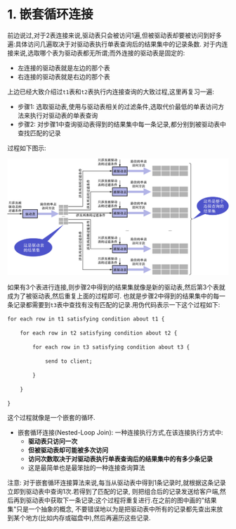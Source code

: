 # 1. 嵌套循环连接

前边说过,对于2表连接来说,驱动表只会被访问1遍,但被驱动表却要被访问到好多遍:具体访问几遍取决于对驱动表执行单表查询后的结果集中的记录条数.
对于内连接来说,选取哪个表为驱动表都无所谓;而外连接的驱动表是固定的:

- 左连接的驱动表就是左边的那个表
- 右连接的驱动表就是右边的那个表

上边已经大致介绍过`t1`表和`t2`表执行内连接查询的大致过程,这里再复习一遍:

- 步骤1: 选取驱动表,使用与驱动表相关的过滤条件,选取代价最低的单表访问方法来执行对驱动表的单表查询
- 步骤2: 对步骤1中查询驱动表得到的结果集中每一条记录,都分别到被驱动表中查找匹配的记录

过程如下图示:

![通用的两表连接过程](./img/通用的两表连接过程.jpg)

如果有3个表进行连接,则步骤2中得到的结果集就像是新的驱动表,然后第3个表就成为了被驱动表,然后重复上面的过程即可.
也就是步骤2中得到的结果集中的每一条记录都需要到`t3`表中查找有没有匹配的记录.用伪代码表示一下这个过程如下:

```
for each row in t1 satisfying condition about t1 {
    
    for each row in t2 satisfying condition about t2 {
    
        for each row in t3 satisfying condition about t3 {
            
            send to client;
            
        }
        
    }
    
}
```

这个过程就像是一个嵌套的循环.

- 嵌套循环连接(Nested-Loop Join): 一种连接执行方式,在该连接执行方式中:
  - **驱动表只访问一次**
  - **但被驱动表却可能被多次访问**
  - **访问次数取决于对驱动表执行单表查询后的结果集中的有多少条记录**
  - 这是最简单也是最笨拙的一种连接查询算法

注意: 对于嵌套循环连接算法来说,每当从驱动表中得到1条记录时,就根据这条记录立即到驱动表中查询1次.若得到了匹配的记录,
则把组合后的记录发送给客户端,然后再到驱动表中获取下一条记录;这个过程将重复进行.在之前的图中画的"结果集"只是一个抽象的概念,
不要错误地以为是把驱动表中所有的记录都先查出来放到某个地方(比如内存或磁盘中),然后再遍历这些记录.

